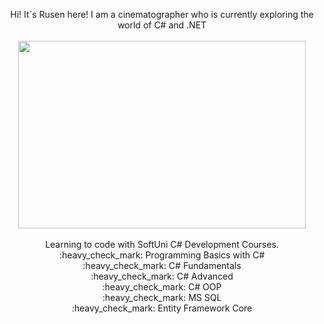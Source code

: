 <p align="center">
Hi! It`s Rusen here! I am a cinematographer who is currently exploring the world of C# and .NET  <br />
  <br />
  <img width="460" height="300" src="https://media.giphy.com/media/ZVik7pBtu9dNS/giphy.gif"><br />
  <br />
  Learning to code with SoftUni C# Development Courses.<br />
:heavy_check_mark:  Programming Basics with C#<br />
:heavy_check_mark:  C# Fundamentals<br />
:heavy_check_mark:  C# Advanced<br />
:heavy_check_mark:  C# OOP<br />
:heavy_check_mark:  MS SQL <br />
:heavy_check_mark:  Entity Framework Core <br />
</p>

<!--
**rusenminchev/rusenminchev** is a ✨ _special_ ✨ repository because its `README.md` (this file) appears on your GitHub profile.

Here are some ideas to get you started:

- 🔭 I’m currently working on ...
- 🌱 I’m currently learning ...
- 👯 I’m looking to collaborate on ...
- 🤔 I’m looking for help with ...
- 💬 Ask me about ...
- 📫 How to reach me: ...
- 😄 Pronouns: ...
- ⚡ Fun fact: ...
-->
